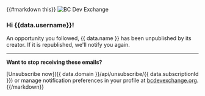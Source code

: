 {{#markdown this}}
![BC Dev Exchange](https://bcdevexchange.org/modules/core/client/img/logo/new-logo-220px.png)

### Hi {{data.username}}!

An opportunity you followed, {{ data.name }} has been unpublished by its creator. If it is republished, we'll notify you again.

---

**Want to stop receiving these emails?**

[Unsubscribe now]({{ data.domain }}/api/unsubscribe/{{ data.subscriptionId }}) or manage notification preferences in your profile at [bcdevexchange.org](http://bcdevexchange.org).
{{/markdown}}
